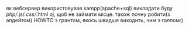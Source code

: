 
як вебсервер використовував xampp(apache+sql)
викладати буду *php/*.js/*.css/*.html oj, щоб не займати місце.
також почну робити(з апдейтом) HOWTO
з грантом, якось швидше виходить, чим з галпом:)
